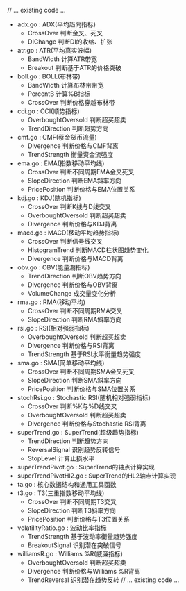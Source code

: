 // ... existing code ...
- adx.go : ADX(平均趋向指标)
  - CrossOver 判断金叉、死叉
  - DIChange 判断DI的收缩、扩张
- atr.go : ATR(平均真实波幅)
  - BandWidth 计算ATR带宽
  - Breakout 判断基于ATR的价格突破
- boll.go : BOLL(布林带)
  - BandWidth 计算布林带带宽
  - PercentB 计算%B指标
  - CrossOver 判断价格穿越布林带
- cci.go : CCI(顺势指标)
  - OverboughtOversold 判断超买超卖
  - TrendDirection 判断趋势方向
- cmf.go : CMF(蔡金货币流量)
  - Divergence 判断价格与CMF背离
  - TrendStrength 衡量资金流强度
- ema.go : EMA(指数移动平均线)
  - CrossOver 判断不同周期EMA金叉死叉
  - SlopeDirection 判断EMA斜率方向
  - PricePosition 判断价格与EMA位置关系
- kdj.go : KDJ(随机指标)
  - CrossOver 判断K线与D线交叉
  - OverboughtOversold 判断超买超卖
  - Divergence 判断价格与KDJ背离
- macd.go : MACD(移动平均趋势指标)
  - CrossOver 判断信号线交叉
  - HistogramTrend 判断MACD柱状图趋势变化
  - Divergence 判断价格与MACD背离
- obv.go : OBV(能量潮指标)
  - TrendDirection 判断OBV趋势方向
  - Divergence 判断价格与OBV背离
  - VolumeChange 成交量变化分析
- rma.go : RMA(移动平均)
  - CrossOver 判断不同周期RMA交叉
  - SlopeDirection 判断RMA斜率方向
- rsi.go : RSI(相对强弱指标)
  - OverboughtOversold 判断超买超卖
  - Divergence 判断价格与RSI背离
  - TrendStrength 基于RSI水平衡量趋势强度
- sma.go : SMA(简单移动平均线)
  - CrossOver 判断不同周期SMA金叉死叉
  - SlopeDirection 判断SMA斜率方向
  - PricePosition 判断价格与SMA位置关系
- stochRsi.go : Stochastic RSI(随机相对强弱指标)
  - CrossOver 判断%K与%D线交叉
  - OverboughtOversold 判断超买超卖
  - Divergence 判断价格与Stochastic RSI背离
- superTrend.go : SuperTrend(超级趋势指标)
  - TrendDirection 判断趋势方向
  - ReversalSignal 识别趋势反转信号
  - StopLevel 计算止损水平
- superTrendPivot.go : SuperTrend的轴点计算实现
- superTrendPivotHl2.go : SuperTrend的HL2轴点计算实现
- ta.go : 核心数据结构和通用工具函数
- t3.go : T3(三重指数移动平均线)
  - CrossOver 判断不同周期T3交叉
  - SlopeDirection 判断T3斜率方向
  - PricePosition 判断价格与T3位置关系
- volatilityRatio.go : 波动比率指标
  - TrendStrength 基于波动率衡量趋势强度
  - BreakoutSignal 识别潜在突破信号
- williamsR.go : Williams %R(威廉指标)
  - OverboughtOversold 判断超买超卖
  - Divergence 判断价格与Williams %R背离
  - TrendReversal 识别潜在趋势反转
// ... existing code ...